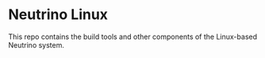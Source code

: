 # Neutrino Linux
This repo contains the build tools and other components of the Linux-based Neutrino system.